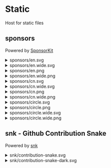 # Static

Host for static files

## sponsors
Powered by [SponsorKit](https://github.com/antfu/sponsorkit)

<details>
<summary>sponsors/en.svg</summary>
<img src="sponsors/en.svg">
</details>

<details>
<summary>sponsors/en.wide.svg</summary>
<img src="sponsors/en.wide.svg">
</details>

<details>
<summary>sponsors/en.png</summary>
<img src="sponsors/en.png">
</details>

<details>
<summary>sponsors/en.wide.png</summary>
<img src="sponsors/en.wide.png">
</details>

<details>
<summary>sponsors/cn.svg</summary>
<img src="sponsors/cn.svg">
</details>

<details>
<summary>sponsors/cn.wide.svg</summary>
<img src="sponsors/cn.wide.svg">
</details>

<details>
<summary>sponsors/cn.png</summary>
<img src="sponsors/cn.png">
</details>

<details>
<summary>sponsors/cn.wide.png</summary>
<img src="sponsors/cn.wide.png">
</details>


<details>
<summary>sponsors/circle.svg</summary>
<img src="sponsors/circle.svg">
</details>

<details>
<summary>sponsors/circle.png</summary>
<img src="sponsors/circle.png">
</details>

<details>
<summary>sponsors/circle.wide.svg</summary>
<img src="sponsors/circle.wide.svg">
</details>

<details>
<summary>sponsors/circle.wide.png</summary>
<img src="sponsors/circle.wide.png">
</details>

## snk - Github Contribution Snake
Powered by [snk](https://github.com/Platane/snk)

<details>
<summary>snk/contribution-snake.svg</summary>
<img src="snk/contribution-snake.svg">
</details>

<details>
<summary>snk/contribution-snake-dark.svg</summary>
<img src="snk/contribution-snake-dark.svg">
</details>
